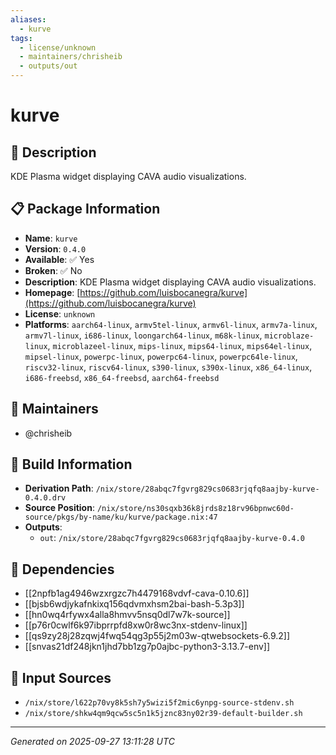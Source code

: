 ```yaml
---
aliases:
  - kurve
tags:
  - license/unknown
  - maintainers/chrisheib
  - outputs/out
---
```


# kurve

## 📝 Description

KDE Plasma widget displaying CAVA audio visualizations.

## 📋 Package Information

- **Name**: `kurve`
- **Version**: `0.4.0`
- **Available**: ✅ Yes
- **Broken**: ✅ No
- **Description**: KDE Plasma widget displaying CAVA audio visualizations.
- **Homepage**: [https://github.com/luisbocanegra/kurve](https://github.com/luisbocanegra/kurve)
- **License**: `unknown`
- **Platforms**: `aarch64-linux`, `armv5tel-linux`, `armv6l-linux`, `armv7a-linux`, `armv7l-linux`, `i686-linux`, `loongarch64-linux`, `m68k-linux`, `microblaze-linux`, `microblazeel-linux`, `mips-linux`, `mips64-linux`, `mips64el-linux`, `mipsel-linux`, `powerpc-linux`, `powerpc64-linux`, `powerpc64le-linux`, `riscv32-linux`, `riscv64-linux`, `s390-linux`, `s390x-linux`, `x86_64-linux`, `i686-freebsd`, `x86_64-freebsd`, `aarch64-freebsd`
## 👥 Maintainers

- @chrisheib


## 🔧 Build Information

- **Derivation Path**: `/nix/store/28abqc7fgvrg829cs0683rjqfq8aajby-kurve-0.4.0.drv`
- **Source Position**: `/nix/store/ns30sqxb36k8jrds8z18rv96bpnwc60d-source/pkgs/by-name/ku/kurve/package.nix:47`
- **Outputs**:
  - `out`:  `/nix/store/28abqc7fgvrg829cs0683rjqfq8aajby-kurve-0.4.0`

## 🔗 Dependencies

- [[2npfb1ag4946wzxrgzc7h4479168vdvf-cava-0.10.6]]
- [[bjsb6wdjykafnkixq156qdvmxhsm2bai-bash-5.3p3]]
- [[hn0wq4rfywx4alla8hmvv5nsq0dl7w7k-source]]
- [[p76r0cwlf6k97ibprrpfd8xw0r8wc3nx-stdenv-linux]]
- [[qs9zy28j28zqwj4fwq54qg3p55j2m03w-qtwebsockets-6.9.2]]
- [[snvas21df248jkn1jhd7bb1zg7p0ajbc-python3-3.13.7-env]]

## 📁 Input Sources

- `/nix/store/l622p70vy8k5sh7y5wizi5f2mic6ynpg-source-stdenv.sh`
- `/nix/store/shkw4qm9qcw5sc5n1k5jznc83ny02r39-default-builder.sh`

---
*Generated on 2025-09-27 13:11:28 UTC*
